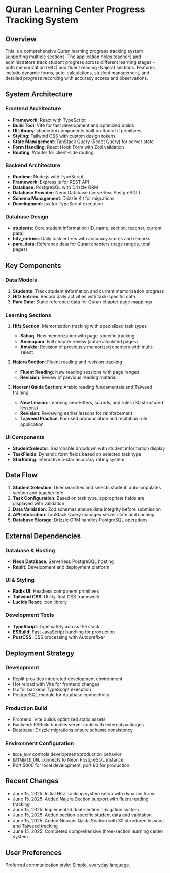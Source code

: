 # Quran Learning Center Progress Tracking System

## Overview

This is a comprehensive Quran learning progress tracking system supporting multiple sections. The application helps teachers and administrators track student progress across different learning stages - both memorization (Hifz) and fluent reading (Najera) sections. Features include dynamic forms, auto-calculations, student management, and detailed progress recording with accuracy scores and observations.

## System Architecture

### Frontend Architecture
- **Framework**: React with TypeScript
- **Build Tool**: Vite for fast development and optimized builds
- **UI Library**: shadcn/ui components built on Radix UI primitives
- **Styling**: Tailwind CSS with custom design tokens
- **State Management**: TanStack Query (React Query) for server state
- **Form Handling**: React Hook Form with Zod validation
- **Routing**: Wouter for client-side routing

### Backend Architecture
- **Runtime**: Node.js with TypeScript
- **Framework**: Express.js for REST API
- **Database**: PostgreSQL with Drizzle ORM
- **Database Provider**: Neon Database (serverless PostgreSQL)
- **Schema Management**: Drizzle Kit for migrations
- **Development**: tsx for TypeScript execution

### Database Design
- **students**: Core student information (ID, name, section, teacher, current para)
- **hifz_entries**: Daily task entries with accuracy scores and remarks
- **para_data**: Reference data for Quran chapters (page ranges, total pages)

## Key Components

### Data Models
1. **Students**: Track student information and current memorization progress
2. **Hifz Entries**: Record daily activities with task-specific data
3. **Para Data**: Static reference data for Quran chapter page mappings

### Learning Sections
1. **Hifz Section**: Memorization tracking with specialized task types
   - **Sabaq**: New memorization with page-specific tracking
   - **Ammapara**: Full chapter review (auto-calculated pages)
   - **Amukta**: Revision of previously memorized chapters with multi-select

2. **Najera Section**: Fluent reading and revision tracking
   - **Fluent Reading**: New reading sessions with page ranges
   - **Revision**: Review of previous reading material

3. **Noorani Qaida Section**: Arabic reading fundamentals and Tajweed training
   - **New Lesson**: Learning new letters, sounds, and rules (30 structured lessons)
   - **Revision**: Reviewing earlier lessons for reinforcement
   - **Tajweed Practice**: Focused pronunciation and recitation rule application

### UI Components
- **StudentSelector**: Searchable dropdown with student information display
- **TaskFields**: Dynamic form fields based on selected task type
- **StarRating**: Interactive 5-star accuracy rating system

## Data Flow

1. **Student Selection**: User searches and selects student, auto-populates section and teacher info
2. **Task Configuration**: Based on task type, appropriate fields are displayed with validation
3. **Data Validation**: Zod schemas ensure data integrity before submission
4. **API Interaction**: TanStack Query manages server state and caching
5. **Database Storage**: Drizzle ORM handles PostgreSQL operations

## External Dependencies

### Database & Hosting
- **Neon Database**: Serverless PostgreSQL hosting
- **Replit**: Development and deployment platform

### UI & Styling
- **Radix UI**: Headless component primitives
- **Tailwind CSS**: Utility-first CSS framework
- **Lucide React**: Icon library

### Development Tools
- **TypeScript**: Type safety across the stack
- **ESBuild**: Fast JavaScript bundling for production
- **PostCSS**: CSS processing with Autoprefixer

## Deployment Strategy

### Development
- Replit provides integrated development environment
- Hot reload with Vite for frontend changes
- tsx for backend TypeScript execution
- PostgreSQL module for database connectivity

### Production Build
- Frontend: Vite builds optimized static assets
- Backend: ESBuild bundles server code with external packages
- Database: Drizzle migrations ensure schema consistency

### Environment Configuration
- `NODE_ENV` controls development/production behavior
- `DATABASE_URL` connects to Neon PostgreSQL instance
- Port 5000 for local development, port 80 for production

## Recent Changes
- June 15, 2025: Initial Hifz tracking system setup with dynamic forms
- June 15, 2025: Added Najera Section support with fluent reading tracking
- June 15, 2025: Implemented dual-section navigation system
- June 15, 2025: Added section-specific student data and validation
- June 15, 2025: Added Noorani Qaida Section with 30 structured lessons and Tajweed tracking
- June 15, 2025: Completed comprehensive three-section learning center system

## User Preferences

Preferred communication style: Simple, everyday language.
